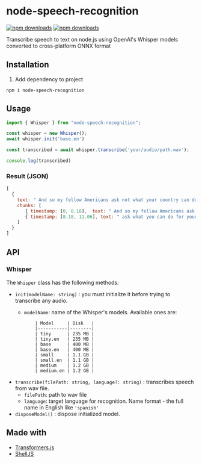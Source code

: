 # node-speech-recognition

[![npm downloads](https://img.shields.io/npm/dm/node-speech-recognition)](https://npmjs.org/package/node-speech-recognition)
[![npm downloads](https://img.shields.io/npm/l/node-speech-recognition)](https://npmjs.org/package/node-speech-recognition)  

Transcribe speech to text on node.js using OpenAI's Whisper models converted to cross-platform ONNX format

## Installation

1. Add dependency to project

```text
npm i node-speech-recognition
```

## Usage

```js
import { Whisper } from "node-speech-recognition";

const whisper = new Whisper();
await whisper.init('base.en')

const transcribed = await whisper.transcribe('your/audio/path.wav');

console.log(transcribed)
```

### Result (JSON)

```javascript
[
  {
    text: " And so my fellow Americans ask not what your country can do for you, ask what you can do for your country."
    chunks: [
       { timestamp: [0, 8.18],  text: " And so my fellow Americans ask not what your country can do for you" },
       { timestamp: [8.18, 11.06], text: " ask what you can do for your country." }
    ]
  }
]
```

## API

### Whisper

The `Whisper` class has the following methods:

- `init(modelName: string)` : you must initialize it before trying to transcribe any audio.
  - `modelName`: name of the Whisper's models. Available ones are:
  
            | Model     | Disk   |
            |-----------|--------|
            | tiny      | 235 MB |
            | tiny.en   | 235 MB |
            | base      | 400 MB |
            | base.en   | 400 MB |
            | small     | 1.1 GB |
            | small.en  | 1.1 GB |
            | medium    | 1.2 GB |
            | medium.en | 1.2 GB |
        
- `transcribe(filePath: string, language?: string)` : transcribes speech from wav file.
  - `filePath`: path to wav file
  - `language`: target language for recognition. Name format - the full name in English like `'spanish'`
- `disposeModel()` : dispose initialized model.

## Made with

- [Transformers.js](https://www.npmjs.com/package/@huggingface/transformers)
- [ShellJS](https://www.npmjs.com/package/shelljs)